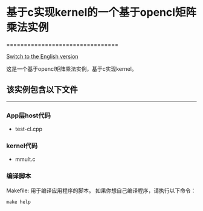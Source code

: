 # 基于c实现kernel的一个基于opencl矩阵乘法实例
================================

[Switch to the English version](./README.md)

这是一个基于opencl矩阵乘法实例，基于c实现kernel。

## 该实例包含以下文件
----------------------
### App层host代码

- test-cl.cpp

### kernel代码

- mmult.c 

### 编译脚本

Makefile: 用于编译应用程序的脚本。
如果你想自己编译程序，请执行以下命令：

	make help




